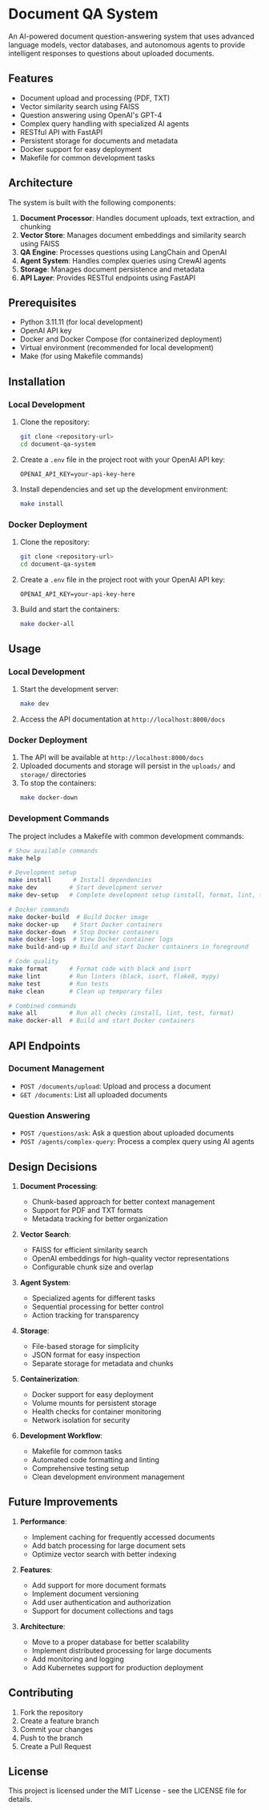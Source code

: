 # Document QA System

An AI-powered document question-answering system that uses advanced language models, vector databases, and autonomous agents to provide intelligent responses to questions about uploaded documents.

## Features

- Document upload and processing (PDF, TXT)
- Vector similarity search using FAISS
- Question answering using OpenAI's GPT-4
- Complex query handling with specialized AI agents
- RESTful API with FastAPI
- Persistent storage for documents and metadata
- Docker support for easy deployment
- Makefile for common development tasks

## Architecture

The system is built with the following components:

1. **Document Processor**: Handles document uploads, text extraction, and chunking
2. **Vector Store**: Manages document embeddings and similarity search using FAISS
3. **QA Engine**: Processes questions using LangChain and OpenAI
4. **Agent System**: Handles complex queries using CrewAI agents
5. **Storage**: Manages document persistence and metadata
6. **API Layer**: Provides RESTful endpoints using FastAPI

## Prerequisites

- Python 3.11.11 (for local development)
- OpenAI API key
- Docker and Docker Compose (for containerized deployment)
- Virtual environment (recommended for local development)
- Make (for using Makefile commands)

## Installation

### Local Development

1. Clone the repository:
   ```bash
   git clone <repository-url>
   cd document-qa-system
   ```

2. Create a `.env` file in the project root with your OpenAI API key:
   ```
   OPENAI_API_KEY=your-api-key-here
   ```

3. Install dependencies and set up the development environment:
   ```bash
   make install
   ```

### Docker Deployment

1. Clone the repository:
   ```bash
   git clone <repository-url>
   cd document-qa-system
   ```

2. Create a `.env` file in the project root with your OpenAI API key:
   ```
   OPENAI_API_KEY=your-api-key-here
   ```

3. Build and start the containers:
   ```bash
   make docker-all
   ```

## Usage

### Local Development

1. Start the development server:
   ```bash
   make dev
   ```

2. Access the API documentation at `http://localhost:8000/docs`

### Docker Deployment

1. The API will be available at `http://localhost:8000/docs`
2. Uploaded documents and storage will persist in the `uploads/` and `storage/` directories
3. To stop the containers:
   ```bash
   make docker-down
   ```

### Development Commands

The project includes a Makefile with common development commands:

```bash
# Show available commands
make help

# Development setup
make install      # Install dependencies
make dev         # Start development server
make dev-setup   # Complete development setup (install, format, lint, test)

# Docker commands
make docker-build  # Build Docker image
make docker-up    # Start Docker containers
make docker-down  # Stop Docker containers
make docker-logs  # View Docker container logs
make build-and-up # Build and start Docker containers in foreground

# Code quality
make format      # Format code with black and isort
make lint        # Run linters (black, isort, flake8, mypy)
make test        # Run tests
make clean       # Clean up temporary files

# Combined commands
make all         # Run all checks (install, lint, test, format)
make docker-all  # Build and start Docker containers
```

## API Endpoints

### Document Management

- `POST /documents/upload`: Upload and process a document
- `GET /documents`: List all uploaded documents

### Question Answering

- `POST /questions/ask`: Ask a question about uploaded documents
- `POST /agents/complex-query`: Process a complex query using AI agents

## Design Decisions

1. **Document Processing**:
   - Chunk-based approach for better context management
   - Support for PDF and TXT formats
   - Metadata tracking for better organization

2. **Vector Search**:
   - FAISS for efficient similarity search
   - OpenAI embeddings for high-quality vector representations
   - Configurable chunk size and overlap

3. **Agent System**:
   - Specialized agents for different tasks
   - Sequential processing for better control
   - Action tracking for transparency

4. **Storage**:
   - File-based storage for simplicity
   - JSON format for easy inspection
   - Separate storage for metadata and chunks

5. **Containerization**:
   - Docker support for easy deployment
   - Volume mounts for persistent storage
   - Health checks for container monitoring
   - Network isolation for security

6. **Development Workflow**:
   - Makefile for common tasks
   - Automated code formatting and linting
   - Comprehensive testing setup
   - Clean development environment management

## Future Improvements

1. **Performance**:
   - Implement caching for frequently accessed documents
   - Add batch processing for large document sets
   - Optimize vector search with better indexing

2. **Features**:
   - Add support for more document formats
   - Implement document versioning
   - Add user authentication and authorization
   - Support for document collections and tags

3. **Architecture**:
   - Move to a proper database for better scalability
   - Implement distributed processing for large documents
   - Add monitoring and logging
   - Add Kubernetes support for production deployment

## Contributing

1. Fork the repository
2. Create a feature branch
3. Commit your changes
4. Push to the branch
5. Create a Pull Request

## License

This project is licensed under the MIT License - see the LICENSE file for details.